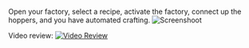 Open your factory, select a recipe, activate the factory, connect up the hoppers, and you have automated crafting.
![Screenshoot](https://github.com/puggan/mc-factory/raw/1.15/master/screenshoots/factory_tree.png)

Video review:
[![Video Review](https://img.youtube.com/vi/sPepI4-Utng/maxresdefault.jpg)](https://youtu.be/sPepI4-Utng?t=430)
